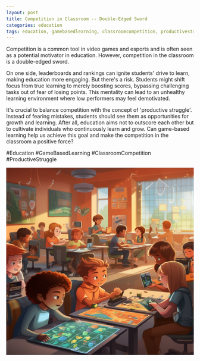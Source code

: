 ```yaml
---
layout: post
title: Competition in Classroom -- Double-Edged Sword
categories: education
tags: education, gamebasedlearning, classroomcompetition, productivestruggle
---
```


Competition is a common tool in video games and esports and is often seen as a potential motivator in education. However, competition in the classroom is a double-edged sword.

On one side, leaderboards and rankings can ignite students' drive to learn, making education more engaging. But there's a risk. Students might shift focus from true learning to merely boosting scores, bypassing challenging tasks out of fear of losing points. This mentality can lead to an unhealthy learning environment where low performers may feel demotivated.

It's crucial to balance competition with the concept of 'productive struggle'. Instead of fearing mistakes, students should see them as opportunities for growth and learning. After all, education aims not to outscore each other but to cultivate individuals who continuously learn and grow. Can game-based learning help us achieve this goal and make the competition in the classroom a positive force?

#Education #GameBasedLearning #ClassroomCompetition #ProductiveStruggle

![Classroom Scene GBL](/assets/images/classroom_scene_game_based_learning.png)
